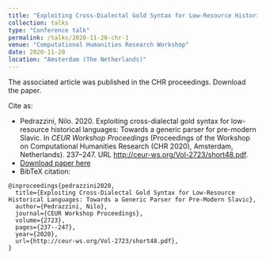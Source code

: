 ```yaml
---
title: "Exploiting Cross-Dialectal Gold Syntax for Low-Resource Historical Languages: Towards a Generic Parser for Pre-Modern Slavic"
collection: talks
type: "Conference talk"
permalink: /talks/2020-11-20-chr-1
venue: "Computational Humanities Research Workshop"
date: 2020-11-20
location: "Amsterdam (The Netherlands)"
---
```


The associated article was published in the CHR proceedings. <a href="/images/CHR_pedrazzini.pdf"><i class="fas fa-file-pdf"></i></a> Download the paper.

Cite as:

<ul class="fa-ul">
 <li><i class="fa-li fa fa-quote-left"></i> Pedrazzini, Nilo. 2020. Exploiting cross-dialectal gold syntax for low-resource historical languages: Towards a generic parser for pre-modern Slavic. In <i>CEUR Workshop Proceedings</i> (Proceedings of the Workshop on Computational Humanities Research (CHR 2020), Amsterdam, Netherlands). 237–247. URL <a href="http://ceur-ws.org/Vol-2723/short48.pdf">http://ceur-ws.org/Vol-2723/short48.pdf</a>.</li>
 <li><i class="fa-li fa fa-download"></i><a href="http://ceur-ws.org/Vol-2723/short48.pdf">Download paper here</a></li>
 <li><i class="fa-li fa fa-quote-right"></i>BibTeX citation:</li>
</ul>

```
@inproceedings{pedrazzini2020,
  title={Exploiting Cross-Dialectal Gold Syntax for Low-Resource Historical Languages: Towards a Generic Parser for Pre-Modern Slavic},
  author={Pedrazzini, Nilo}, 
  journal={CEUR Workshop Proceedings},
  volume={2723},
  pages={237--247},
  year={2020},
  url={http://ceur-ws.org/Vol-2723/short48.pdf},
}
```

